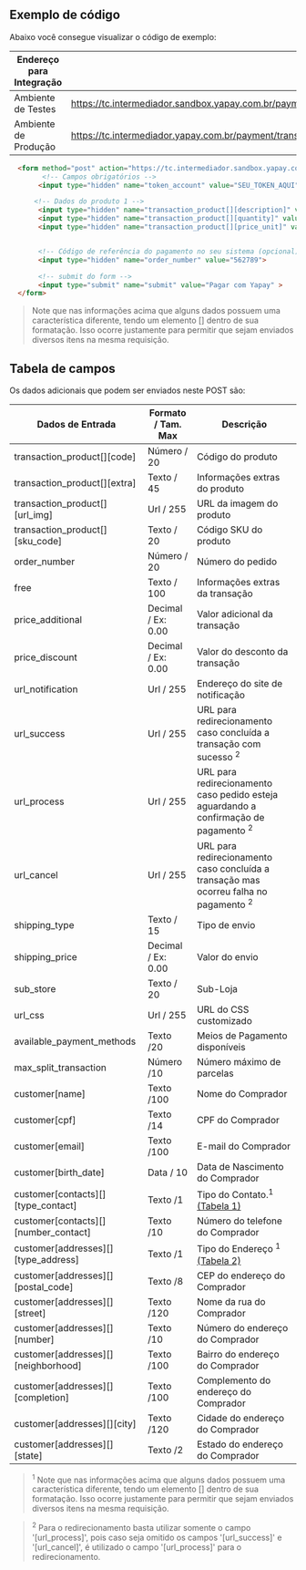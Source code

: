 ## Exemplo de código

Abaixo você consegue visualizar o código de exemplo:

| Endereço para Integração |                                                                         |
|--------------------------|------------------------------------------------------------------------|
| Ambiente de Testes       | https://tc.intermediador.sandbox.yapay.com.br/payment/transaction   |
| Ambiente de Produção     | https://tc.intermediador.yapay.com.br/payment/transaction           |


```html
  <form method="post" action="https://tc.intermediador.sandbox.yapay.com.br/payment/transaction"> 
        <!-- Campos obrigatórios --> 
       <input type="hidden" name="token_account" value="SEU_TOKEN_AQUI"> 

      <!-- Dados do produto 1 --> 
       <input type="hidden" name="transaction_product[][description]" value="Notebook Prata"> 
       <input type="hidden" name="transaction_product[][quantity]" value="1"> 
       <input type="hidden" name="transaction_product[][price_unit]" value="2430.00"> 


       <!-- Código de referência do pagamento no seu sistema (opcional) --> 
       <input type="hidden" name="order_number" value="562789"> 

       <!-- submit do form --> 
       <input type="submit" name="submit" value="Pagar com Yapay" > 
  </form>
```

> Note que nas informações acima que alguns dados possuem uma característica diferente, tendo um elemento [] dentro de sua formatação. Isso ocorre justamente para permitir que sejam enviados diversos itens na mesma requisição.

## Tabela de campos

Os dados adicionais que podem ser enviados neste <span class="post">POST</span> são:

| Dados de Entrada                      | Formato / Tam. Max              | Descrição                                |
|---------------------------------------|---------------------------------|------------------------------------------|
| transaction_product[][code]           |  Número / 20                    |  Código do produto                       |
| transaction_product[][extra]          |  Texto / 45                     |  Informações extras do produto           |
| transaction_product[][url_img]        |  Url / 255                      |  URL da imagem do produto                |
| transaction_product[][sku_code]       |  Texto / 20                     |  Código SKU do produto                   |
| order_number                          |  Número / 20                    |  Número do pedido                        |
| free                                  |  Texto / 100                    |  Informações extras da transação         |
| price_additional                      |  Decimal / Ex: 0.00             |  Valor adicional da transação            |
| price_discount                        |  Decimal / Ex: 0.00             |  Valor do desconto da transação          |
| url_notification                      |  Url / 255                      |  Endereço do site de notificação         |
| url_success                           |  Url / 255                      |  URL para redirecionamento caso concluída a transação com sucesso <sup>2</sup>   |
| url_process                           |  Url / 255                      |  URL para redirecionamento caso pedido esteja aguardando a confirmação de pagamento <sup>2</sup> |
| url_cancel                            |  Url / 255                      |  URL para redirecionamento caso concluída a transação mas ocorreu falha no pagamento <sup>2</sup> |
| shipping_type                         |  Texto / 15                     |  Tipo de envio                           |
| shipping_price                        |  Decimal / Ex: 0.00             |  Valor do envio                          |
| sub_store                             |  Texto / 20                     |  Sub-Loja                                |
| url_css                               |  Url / 255                      |  URL do CSS customizado                  |
| available_payment_methods             |  Texto /20                      |  Meios de Pagamento disponíveis          |
| max_split_transaction                 |  Número /10                     |  Número máximo de parcelas               |
| customer[name]                        |  Texto /100                     |  Nome do Comprador                       |
| customer[cpf]                         |  Texto /14                      |  CPF do Comprador                        |
| customer[email]                       |  Texto /100                     |  E-mail do Comprador                     |
| customer[birth_date]                  |  Data / 10                      |  Data de Nascimento do Comprador         |
| customer[contacts][][type_contact]    |  Texto /1                       |  Tipo do Contato.<sup>1</sup> [(Tabela 1)](tabelas.md) |
| customer[contacts][][number_contact]  |  Texto /10                      |  Número do telefone do Comprador         |
| customer[addresses][][type_address]   |  Texto /1                       |  Tipo do Endereço <sup>1</sup> [(Tabela 2)](tabelas.md)           |
| customer[addresses][][postal_code]    |  Texto /8                       |  CEP do endereço do Comprador            |
| customer[addresses][][street]         |  Texto /120                     |  Nome da rua do Comprador                |
| customer[addresses][][number]         |  Texto /10                      |  Número do endereço do Comprador         |
| customer[addresses][][neighborhood]   |  Texto /100                     |  Bairro do endereço do Comprador         |
| customer[addresses][][completion]     |  Texto /100                     |  Complemento do endereço do Comprador    |
| customer[addresses][][city]           |  Texto /120                     |  Cidade do endereço do Comprador         |
| customer[addresses][][state]          |  Texto /2                       |  Estado do endereço do Comprador         |


> <sup>1</sup> Note que nas informações acima que alguns dados possuem uma característica diferente, tendo um elemento [] dentro de sua formatação. Isso ocorre justamente para permitir que sejam enviados diversos itens na mesma requisição.  

> <sup>2</sup> Para o redirecionamento basta utilizar somente o campo '[url_process]', pois caso seja omitido os campos '[url_success]' e '[url_cancel]', é utilizado o campo '[url_process]' para o redirecionamento.
